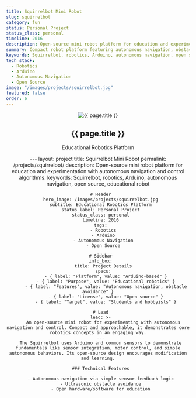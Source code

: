```yaml
---
title: Squirrelbot Mini Robot
slug: squirrelbot
category: fun
status: Personal Project
status_class: personal
timeline: 2016
description: Open-source mini robot platform for education and experimentation with autonomous navigation and control algorithms.
summary: Compact robot platform featuring autonomous navigation, obstacle avoidance, and programmable behaviors for educational demonstrations.
keywords: Squirrelbot, robotics, Arduino, autonomous navigation, open source, educational robot
tech_stack:
  - Robotics
  - Arduino
  - Autonomous Navigation
  - Open Source
image: "/images/projects/squirrelbot.jpg"
featured: false
order: 6
---
```


<article class="project-detail">
  
  <!-- Project Header -->
  <header class="project-header-detail">
    <div class="project-hero">
      <img src="{{ page.image }}" alt="{{ page.title }}" class="project-hero-image">
      <div class="project-hero-overlay">
        <h1 class="project-title-large">{{ page.title }}</h1>
        <p class="project-subtitle">Educational Robotics Platform</p>
      ---
      layout: project
      title: Squirrelbot Mini Robot
      permalink: /projects/squirrelbot/
      description: Open-source mini robot platform for education and experimentation with autonomous navigation and control algorithms.
      keywords: Squirrelbot, robotics, Arduino, autonomous navigation, open source, educational robot

      # Header
      hero_image: /images/projects/squirrelbot.jpg
      subtitle: Educational Robotics Platform
      status_label: Personal Project
      status_class: personal
      timeline: 2016
      tags:
        - Robotics
        - Arduino
        - Autonomous Navigation
        - Open Source

      # Sidebar
      info_box:
        title: Project Details
        specs:
          - { label: "Platform", value: "Arduino-based" }
          - { label: "Purpose", value: "Educational robotics" }
          - { label: "Features", value: "Autonomous navigation, obstacle avoidance" }
          - { label: "License", value: "Open source" }
          - { label: "Target", value: "Students and hobbyists" }

      # Lead
      lead: >-
        An open-source mini robot for experimenting with autonomous navigation and control. Compact and approachable, it demonstrates core robotics concepts in an engaging way.
      ---
      The Squirrelbot uses Arduino and common sensors to demonstrate fundamentals like sensor integration, motor control, and simple autonomous behaviors. Its open-source design encourages modification and learning.

      ### Technical Features

      - Autonomous navigation via simple sensor-feedback logic
      - Ultrasonic obstacle avoidance
      - Open hardware/software for education